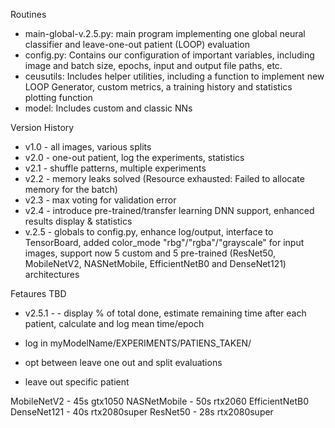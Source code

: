 Routines


- main-global-v.2.5.py: main program implementing one global neural classifier and leave-one-out patient (LOOP) evaluation
- config.py: Contains our configuration of important variables, including image and batch size, epochs, input and output file paths, etc.
- ceusutils: Includes helper utilities, including a function to implement new LOOP Generator, custom metrics, a training history and statistics plotting function
- model: Includes custom and classic NNs


Version History

- v1.0 - all images, various splits
- v2.0 - one-out patient, log the experiments, statistics
- v2.1 - shuffle patterns, multiple experiments
- v2.2 - memory leaks solved (Resource exhausted:  Failed to allocate memory for the batch)
- v2.3 - max voting for validation error
- v2.4 - introduce pre-trained/transfer learning DNN support, enhanced results display & statistics   
- v.2.5 - globals to config.py, enhance log/output, interface to TensorBoard, added color_mode "rbg"/"rgba"/"grayscale" for input images, support now 5 custom and 5 pre-trained (ResNet50, MobileNetV2, NASNetMobile, EfficientNetB0 and DenseNet121) architectures


Fetaures TBD
- v2.5.1 - - display % of total done, estimate remaining time after each patient, calculate and log mean time/epoch
- log in myModelName/EXPERIMENTS/PATIENS_TAKEN/ 

- opt between leave one out and split evaluations
- leave out specific patient

MobileNetV2  - 45s gtx1050
NASNetMobile - 50s rtx2060
EfficientNetB0
DenseNet121 - 40s rtx2080super
ResNet50 - 28s rtx2080super